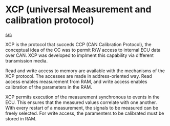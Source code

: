 # XCP (universal Measurement and calibration protocol)

[src](https://vector.com/portal/medien/solutions_for/xcp/XCP_ReferenceBook_V3.0_EN.pdf)


XCP is the protocol that succeds CCP (CAN Calibration Protocol), the conceptual idea of
the CC was to permit R/W access to internal ECU data over CAN. XCP was developed to 
implment this capability via different transmission media.

Read and write access to memory are available with the mechanisms of the XCP protocol.
The accesses are made in address-oriented way. Read access enables measurement from
RAM, and write access enables calibration of the parameters in the RAM.

XCP permits execution of the measurement synchronous to events in the ECU. This 
ensures that  the measured values correlate with one another. With every restart of 
a measurement, the signals to be measured can be freely selected. For write access,
the paramenters to be calibrated must be stored in RAM.
